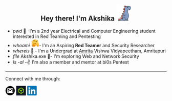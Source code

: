 <h2 align="center">Hey there! I'm Akshika <img height="50" src="https://github.com/Akshika-Munshi/Akshika-Munshi/blob/main/asset/dino-dinosaur.gif"></h2>

- *pwd*     🌱   -I'm a 2nd year Electrical and Computer Engineering student interested in Red Teaming and Pentesting
- *whoami*  <img height=25 src="https://github.com/Akshika-Munshi/Akshika-Munshi/blob/main/asset/thinking_head_rotate.gif">-  I'm an Aspiring **Red Teamer**  and Security Researcher
- *whereis* 🏫   - I'm a Undergrad at <a href="https://www.amrita.edu/campus/amritapuri">Amrita</a> Vishwa Vidyapeetham, Amritapuri 
- *file* Akshika.exe 🥷- I'm exploring Web and Network Security
- *ls -al*  -✌️ I'm also a member and mentor at bi0s Pentest 

---

Connect with me through:
<p align="left">
<a href="mailto:akshikamunshi27@gmail.com"><img height="30" src="https://github.com/Akshika-Munshi/Akshika-Munshi/blob/main/asset/gmail_icon-icons.com_59877.png"></a>
<a href="https://app.hackthebox.com/users/1576348"><img height="30" src="https://github.com/Akshika-Munshi/Akshika-Munshi/blob/main/asset/HTB.png"></a>
<a href="https://www.linkedin.com/in/akshika-5095ab249/"><img height="30" src="https://github.com/Akshika-Munshi/Akshika-Munshi/blob/main/asset/linkedin.png"></a>
</p>
